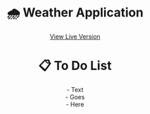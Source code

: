 <h1 align="center">
    <b>🌧 Weather Application</b>
</h1>

<p align="center">
    <a href="https://itsmartonic.github.io/WeatherApplication/">View Live Version</a>
</p>

<h1 align="center">
    <b>📋 To Do List</b>
</h1>

<p align="center">
- Text
<br>
- Goes
<br>
- Here
</p>
